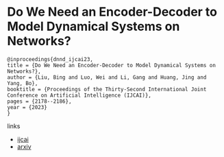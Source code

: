 # Do We Need an Encoder-Decoder to Model Dynamical Systems on Networks?

```
@inproceedings{dnnd_ijcai23,
title = {Do We Need an Encoder-Decoder to Model Dynamical Systems on Networks?},
author = {Liu, Bing and Luo, Wei and Li, Gang and Huang, Jing and Yang, Bo},
booktitle = {Proceedings of the Thirty-Second International Joint Conference on Artificial Intelligence (IJCAI)},
pages = {2178--2186},
year = {2023}
}
```

links
- [ijcai](https://www.ijcai.org/proceedings/2023/242)
- [arxiv](https://arxiv.org/abs/2305.12185)

